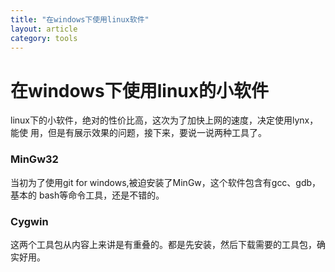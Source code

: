 ```yaml
---
title: "在windows下使用linux软件"
layout: article
category: tools
---
```


# 在windows下使用linux的小软件
linux下的小软件，绝对的性价比高，这次为了加快上网的速度，决定使用lynx，能使
用，但是有展示效果的问题，接下来，要说一说两种工具了。

### MinGw32

当初为了使用git for windows,被迫安装了MinGw，这个软件包含有gcc、gdb，基本的
bash等命令工具，还是不错的。

### Cygwin

这两个工具包从内容上来讲是有重叠的。都是先安装，然后下载需要的工具包，确实好用。

